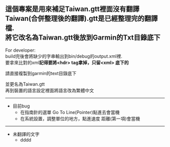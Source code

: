 這個專案是用來補足Taiwan.gtt裡面沒有翻譯  
Taiwan(合併整理後的翻譯).gtt是已經整理完的翻譯檔.   
將它改名為Taiwan.gtt後放到Garmin的Txt目錄底下
-----
For developer:  
build完後會將缺少的字串輸出到bin/debug的output.xml裡.  
要拿來比對的xml**記得要將\<hdr> tag拿掉，只留\<xml> <gtt>底下的**   
  

請直接複製到garmin的text目錄底下  

並更名為Taiwan.gtt  
再到裝置的語言設定裡面將語言改為繁體中文  

------

* 目前bug
	* 在指南針的選單 Go To Line(Pointer)點進去會當機  
	* 在系統設置，調整單位的地方，點進速度 距離(第一項)會當機  
-------
* 未翻譯的文字
	* dddd